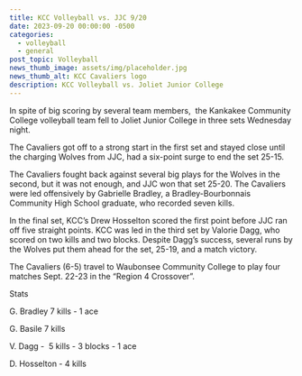 ```yaml
---
title: KCC Volleyball vs. JJC 9/20
date: 2023-09-20 00:00:00 -0500
categories:
  - volleyball
  - general
post_topic: Volleyball
news_thumb_image: assets/img/placeholder.jpg
news_thumb_alt: KCC Cavaliers logo
description: KCC Volleyball vs. Joliet Junior College
---
```

In spite of big scoring by several team members,&nbsp; the Kankakee Community College volleyball team fell to Joliet Junior College in three sets Wednesday night.&nbsp;

The Cavaliers got off to a strong start in the first set and stayed close until the charging Wolves from JJC, had a six-point surge to end the set 25-15.

The Cavaliers fought back against several big plays for the Wolves in the second, but it was not enough, and JJC won that set 25-20. The Cavaliers were led offensively by Gabrielle Bradley, a Bradley-Bourbonnais Community High School graduate, who recorded seven kills.&nbsp;

In the final set, KCC’s Drew Hosselton scored the first point before JJC ran off five straight points. KCC was led in the third set by Valorie Dagg, who scored on two kills and two blocks. Despite Dagg’s success, several runs by the Wolves put them ahead for the set, 25-19, and a match victory.&nbsp;

The Cavaliers (6-5) travel to Waubonsee Community College to play four matches Sept. 22-23 in the “Region 4 Crossover”.&nbsp;

Stats

G. Bradley 7 kills - 1 ace

G. Basile 7 kills

V. Dagg -&nbsp; 5 kills - 3 blocks - 1 ace

D. Hosselton - 4 kills
